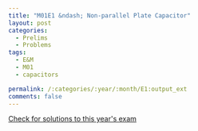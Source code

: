 ```yaml
---
title: "M01E1 &ndash; Non-parallel Plate Capacitor"
layout: post
categories:
  - Prelims
  - Problems
tags:
  - E&M
  - M01
  - capacitors

permalink: /:categories/:year/:month/E1:output_ext
comments: false
---
```

<object data="2001M1E.pdf" type="application/pdf" width="100%" height="500"></object>
<div class="message"><a href='https://princetonprelim.com/prelim/7/'>Check for solutions to this year's exam</a></div>